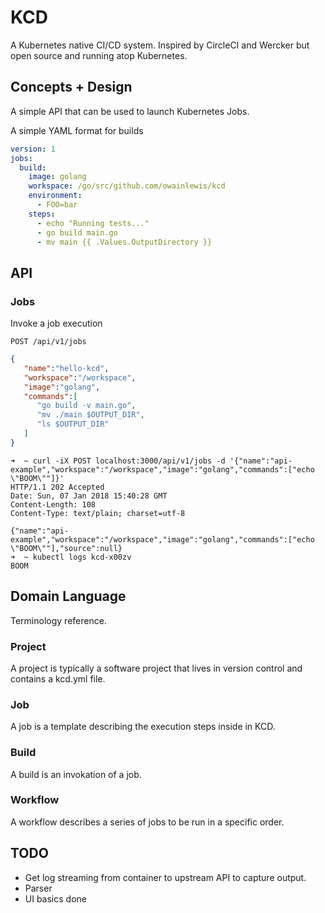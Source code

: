 # KCD

A Kubernetes native CI/CD system. Inspired by CircleCI and Wercker but open source and running atop Kubernetes.

## Concepts + Design

A simple API that can be used to launch Kubernetes Jobs.

A simple YAML format for builds

```yaml
version: 1
jobs:
  build:
    image: golang
    workspace: /go/src/github.com/owainlewis/kcd
    environment:
      - FOO=bar
    steps:
      - echo "Running tests..."
      - go build main.go
      - mv main {{ .Values.OutputDirectory }}
```

## API

### Jobs

Invoke a job execution

`POST /api/v1/jobs`

```json
{
   "name":"hello-kcd",
   "workspace":"/workspace",
   "image":"golang",
   "commands":[
      "go build -v main.go",
      "mv ./main $OUTPUT_DIR",
      "ls $OUTPUT_DIR"
   ]
}
```

```
➜  ~ curl -iX POST localhost:3000/api/v1/jobs -d '{"name":"api-example","workspace":"/workspace","image":"golang","commands":["echo \"BOOM\""]}'
HTTP/1.1 202 Accepted
Date: Sun, 07 Jan 2018 15:40:28 GMT
Content-Length: 108
Content-Type: text/plain; charset=utf-8

{"name":"api-example","workspace":"/workspace","image":"golang","commands":["echo \"BOOM\""],"source":null}
➜  ~ kubectl logs kcd-x00zv
BOOM
```

## Domain Language

Terminology reference.

### Project

A project is typically a software project that lives in version control and contains a kcd.yml file.

### Job

A job is a template describing the execution steps inside in KCD.

### Build

A build is an invokation of a job.

### Workflow

A workflow describes a series of jobs to be run in a specific order.

## TODO

* Get log streaming from container to upstream API to capture output.
* Parser
* UI basics done
